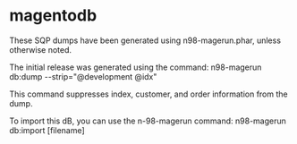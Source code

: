 magentodb
=========
These SQP dumps have been generated using n98-magerun.phar, unless otherwise noted.

The initial release was generated using the command:
  n98-magerun db:dump --strip="@development @idx"
  
  This command suppresses index, customer, and order information from the dump.

To import this dB, you can use the n-98-magerun command: 
  n98-magerun db:import [filename]
